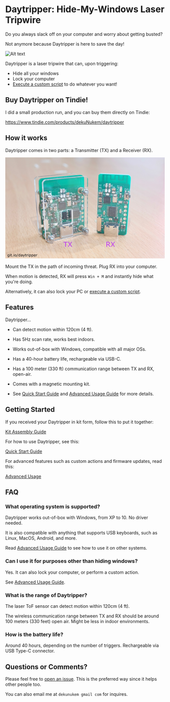 # Daytripper: Hide-My-Windows Laser Tripwire

Do you always slack off on your computer and worry about getting busted?

Not anymore because Daytripper is here to save the day!

![Alt text](resources/photos/promo.gif)

Daytripper is a laser tripwire that can, upon triggering:

* Hide all your windows
* Lock your computer
* [Execute a custom script](/advanced_usage.md) to do whatever you want!

## Buy Daytripper on Tindie!

I did a small production run, and you can buy them directly on Tindie:

https://www.tindie.com/products/dekuNukem/daytripper

## How it works

Daytripper comes in two parts: a Transmitter (TX) and a Receiver (RX).

![Alt text](resources/photos/face_note.jpg)

Mount the TX in the path of incoming threat. Plug RX into your computer.

When motion is detected, RX will press `Win + M` and instantly hide what you're doing.

Alternatively, it can also lock your PC or [execute a custom script](/advanced_usage.md).

## Features

Daytripper...

* Can detect motion within 120cm (4 ft).

* Has 5Hz scan rate, works best indoors.

* Works out-of-box with Windows, compatible with all major OSs.

* Has a 40-hour battery life, rechargeable via USB-C.

* Has a 100 meter (330 ft) communication range between TX and RX, open-air.

* Comes with a magnetic mounting kit.

* See [Quick Start Guide](https://github.com/dekuNukem/daytripper/blob/master/quick_start_guide.md) and [Advanced Usage Guide](https://github.com/dekuNukem/daytripper/blob/master/advanced_usage.md) for more details.

## Getting Started

If you received your Daytripper in kit form, follow this to put it together:

[Kit Assembly Guide](/assembly_guide.md)

For how to use Daytripper, see this:

[Quick Start Guide](/quick_start_guide.md)

For advanced features such as custom actions and firmware updates, read this:

[Advanced Usage](/advanced_usage.md)

## FAQ

### What operating system is supported?

Daytripper works out-of-box with Windows, from XP to 10. No driver needed.

It is also compatible with anything that supports USB keyboards, such as Linux, MacOS, Android, and more.

Read [Advanced Usage Guide](/advanced_usage.md) to see how to use it on other systems.

### Can I use it for purposes other than hiding windows?

Yes. It can also lock your computer, or perform a custom action.

See [Advanced Usage Guide](/advanced_usage.md).

### What is the range of Daytripper?

The laser ToF sensor can detect motion within 120cm (4 ft).

The wireless communication range between TX and RX should be around 100 meters (330 feet) open air. Might be less in indoor environments. 

### How is the battery life?

Around 40 hours, depending on the number of triggers. Rechargeable via USB Type-C connector.

## Questions or Comments?

Please feel free to [open an issue](https://github.com/dekuNukem/daytripper/issues). This is the preferred way since it helps other people too.

You can also email me at `dekunukem gmail com` for inquires.
